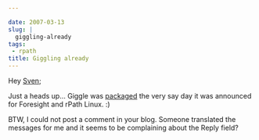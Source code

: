 ```yaml
---

date: 2007-03-13
slug: |
  giggling-already
tags:
 - rpath
title: Giggling already
---
```


Hey [Sven](http://herzi.eu/comment.php?type=trackback&entry_id=121);

Just a heads up... Giggle was
[packaged](http://www.rpath.com/rbuilder/repos/foresight/troveInfo?t=giggle;v=%2Fforesight.rpath.org%40fl%3A1-contrib%2F0.1-2-1)
the very say day it was announced for Foresight and rPath Linux. :)

BTW, I could not post a comment in your blog. Someone translated the
messages for me and it seems to be complaining about the Reply field?
